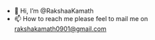 - 👋 Hi, I’m @RakshaaKamath
- 📫 How to reach me please feel to mail me on rakshakamath0901@gmail.com 

<!---
RakshaaKamath/RakshaaKamath is a ✨ special ✨ repository because its `README.md` (this file) appears on your GitHub profile.
You can click the Preview link to take a look at your changes.
--->
